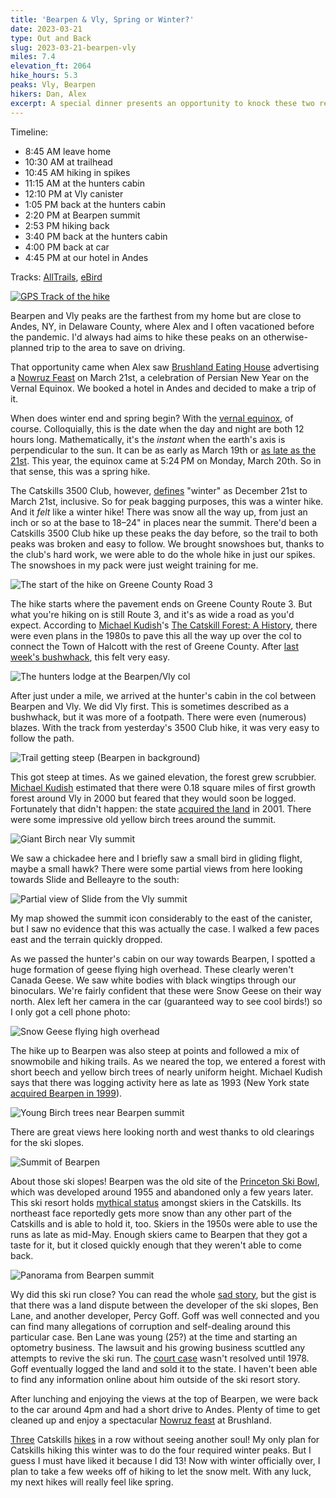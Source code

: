 ```yaml
---
title: 'Bearpen & Vly, Spring or Winter?'
date: 2023-03-21
type: Out and Back
slug: 2023-03-21-bearpen-vly
miles: 7.4
elevation_ft: 2064
hike_hours: 5.3
peaks: Vly, Bearpen
hikers: Dan, Alex
excerpt: A special dinner presents an opportunity to knock these two remote peaks out on what the 3500 club considers the last day of winter.
---
```


Timeline:

- 8:45 AM leave home
- 10:30 AM at trailhead
- 10:45 AM hiking in spikes
- 11:15 AM at the hunters cabin
- 12:10 PM at Vly canister
- 1:05 PM back at the hunters cabin
- 2:20 PM at Bearpen summit
- 2:53 PM hiking back
- 3:40 PM back at the hunters cabin
- 4:00 PM back at car
- 4:45 PM at our hotel in Andes

Tracks: [AllTrails], [eBird]

[![GPS Track of the hike]({{site.baseurl}}/assets/2023-03-21-bearpen-vly/bearpen-vly-track.png)]({{site.baseurl}}/map/?hike=2023-03-21-bearpen-vly)

Bearpen and Vly peaks are the farthest from my home but are close to Andes, NY, in Delaware County, where Alex and I often vacationed before the pandemic. I'd always had aims to hike these peaks on an otherwise-planned trip to the area to save on driving.

That opportunity came when Alex saw [Brushland Eating House] advertising a [Nowruz Feast] on March 21st, a celebration of Persian New Year on the Vernal Equinox. We booked a hotel in Andes and decided to make a trip of it.

When does winter end and spring begin? With the [vernal equinox], of course. Colloquially, this is the date when the day and night are both 12 hours long. Mathematically, it's the _instant_ when the earth's axis is perpendicular to the sun. It can be as early as March 19th or [as late as the 21st][equinox]. This year, the equinox came at 5:24 PM on Monday, March 20th. So in that sense, this was a spring hike.

The Catskills 3500 Club, however, [defines] "winter" as December 21st to March 21st, inclusive. So for peak bagging purposes, this was a winter hike. And it _felt_ like a winter hike! There was snow all the way up, from just an inch or so at the base to 18–24" in places near the summit. There'd been a Catskills 3500 Club hike up these peaks the day before, so the trail to both peaks was broken and easy to follow. We brought snowshoes but, thanks to the club's hard work, we were able to do the whole hike in just our spikes. The snowshoes in my pack were just weight training for me.

![The start of the hike on Greene County Road 3]({{site.baseurl}}/assets/2023-03-21-bearpen-vly/county-road-3.jpeg)

The hike starts where the pavement ends on Greene County Route 3. But what you're hiking on is still Route 3, and it's as wide a road as you'd expect. According to [Michael Kudish]'s [The Catskill Forest: A History], there were even plans in the 1980s to pave this all the way up over the col to connect the Town of Halcott with the rest of Greene County. After [last week's bushwhack][fir], this felt very easy.

![The hunters lodge at the Bearpen/Vly col]({{site.baseurl}}/assets/2023-03-21-bearpen-vly/hunters-lodge.jpeg)

After just under a mile, we arrived at the hunter's cabin in the col between Bearpen and Vly. We did Vly first. This is sometimes described as a bushwhack, but it was more of a footpath. There were even (numerous) blazes. With the track from yesterday's 3500 Club hike, it was very easy to follow the path.

![Trail getting steep (Bearpen in background)]({{site.baseurl}}/assets/2023-03-21-bearpen-vly/steep-vly.jpeg)

This got steep at times. As we gained elevation, the forest grew scrubbier. [Michael Kudish] estimated that there were 0.18 square miles of first growth forest around Vly in 2000 but feared that they would soon be logged. Fortunately that didn't happen: the state [acquired the land][buy-vly] in 2001. There were some impressive old yellow birch trees around the summit.

![Giant Birch near Vly summit]({{site.baseurl}}/assets/2023-03-21-bearpen-vly/giant-birch-vly.jpeg)

We saw a chickadee here and I briefly saw a small bird in gliding flight, maybe a small hawk? There were some partial views from here looking towards Slide and Belleayre to the south:

![Partial view of Slide from the Vly summit]({{site.baseurl}}/assets/2023-03-21-bearpen-vly/partial-slide-view.jpeg)

My map showed the summit icon considerably to the east of the canister, but I saw no evidence that this was actually the case. I walked a few paces east and the terrain quickly dropped.

As we passed the hunter's cabin on our way towards Bearpen, I spotted a huge formation of geese flying high overhead. These clearly weren't Canada Geese. We saw white bodies with black wingtips through our binoculars. We're fairly confident that these were Snow Geese on their way north. Alex left her camera in the car (guaranteed way to see cool birds!) so I only got a cell phone photo:

![Snow Geese flying high overhead]({{site.baseurl}}/assets/2023-03-21-bearpen-vly/snow-geese.jpg)

The hike up to Bearpen was also steep at points and followed a mix of snowmobile and hiking trails. As we neared the top, we entered a forest with short beech and yellow birch trees of nearly uniform height. Michael Kudish says that there was logging activity here as late as 1993 (New York state [acquired Bearpen in 1999][1999]).

![Young Birch trees near Bearpen summit]({{site.baseurl}}/assets/2023-03-21-bearpen-vly/young-birch.jpeg)

There are great views here looking north and west thanks to old clearings for the ski slopes.

![Summit of Bearpen]({{site.baseurl}}/assets/2023-03-21-bearpen-vly/bearpen-summit.jpeg)

About those ski slopes! Bearpen was the old site of the [Princeton Ski Bowl], which was developed around 1955 and abandoned only a few years later. This ski resort holds [mythical status][skiing] amongst skiers in the Catskills. Its northeast face reportedly gets more snow than any other part of the Catskills and is able to hold it, too. Skiers in the 1950s were able to use the runs as late as mid-May. Enough skiers came to Bearpen that they got a taste for it, but it closed quickly enough that they weren't able to come back.

![Panorama from Bearpen summit]({{site.baseurl}}/assets/2023-03-21-bearpen-vly/bearpen-pano.jpeg)

Wy did this ski run close? You can read the whole [sad story][bearpen-story], but the gist is that there was a land dispute between the developer of the ski slopes, Ben Lane, and another developer, Percy Goff. Goff was well connected and you can find many allegations of corruption and self-dealing around this particular case. Ben Lane was young (25?) at the time and starting an optometry business. The lawsuit and his growing business scuttled any attempts to revive the ski run. The [court case] wasn't resolved until 1978. Goff eventually logged the land and sold it to the state. I haven't been able to find any information online about him outside of the ski resort story.

After lunching and enjoying the views at the top of Bearpen, we were back to the car around 4pm and had a short drive to Andes. Plenty of time to get cleaned up and enjoy a spectacular [Nowruz feast] at Brushland.

[Three][fir] Catskills [hikes][six] in a row without seeing another soul! My only plan for Catskills hiking this winter was to do the four required winter peaks. But I guess I must have liked it because I did 13! Now with winter officially over, I plan to take a few weeks off of hiking to let the snow melt. With any luck, my next hikes will really feel like spring.

[AllTrails]: https://www.alltrails.com/explore/recording/afternoon-hike-at-vly-mountain-and-bearpen-trail-55479c5
[eBird]: http://ebird.org
[buy-vly]: https://www.dailyfreeman.com/2001/02/02/state-to-buy-recreational-land/
[skiing]: https://nyskiblog.com/magazine/eastern-us/bearpen-mountain-ny-original-beast/
[bearpen-story]: http://skikabbalah.com/lostNY/bearpen/BEARPEN%20STORY.htm
[nowruz feast]: https://www.instagram.com/p/CpOL0beJc4Y/?hl=en
[brushland eating house]: https://www.instagram.com/brushlandeating/
[equinox]: http://www.astropixels.com/ephemeris/soleq2001.html
[vernal equinox]: https://en.wikipedia.org/wiki/Equinox
[defines]: http://catskill-3500-club.org/membership.php
[michael kudish]: https://www.mknhp.org/
[The Catskill Forest: A History]: https://www.amazon.com/Catskill-Forest-History-Michael-Kudish/dp/1930098022
[1999]: https://www.nynjtc.org/sites/default/files/trailwalker/1999/tw-so99.html
[princeton ski bowl]: http://skikabbalah.com/lostNY/bearpen/BEARPEN.htm
[court case]: https://casetext.com/case/goff-v-princeton-ski-bowl-inc
[fir]: /catskills/2023/03/18/2023-03-18-fir.html
[six]: /catskills/2023/03/09/2023-03-09-winter-six.html
